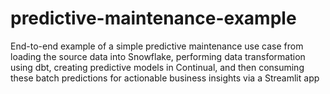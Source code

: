 # predictive-maintenance-example
End-to-end example of a simple predictive maintenance use case from loading the source data into Snowflake, performing data transformation using dbt, creating predictive models in Continual, and then consuming these batch predictions for actionable business insights via a Streamlit app
